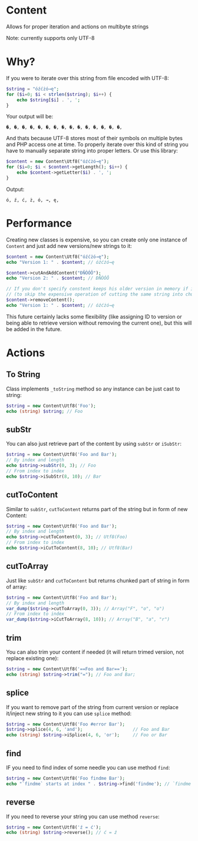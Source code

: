 # Content
Allows for proper iteration and actions on multibyte strings

Note: currently supports only UTF-8

# Why?
If you were to iterate over this string from file encoded with UTF-8:
```php
$string = "óźćżó→ę";
for ($i=0; $i < strlen($string); $i++) {
    echo $string[$i] . ', ';
}
```

Your output will be:
```
�, �, �, �, �, �, �, �, �, �, �, �, �, �, �,
```
And thats because UTF-8 stores most of their symbols on multiple bytes and PHP access one at time.
To properly iterate over this kind of string you have to manually separate string into proper letters.
Or use this library:
```php
$content = new Content\Utf8("óźćżó→ę");
for ($i=0; $i < $content->getLength(); $i++) {
    echo $content->getLetter($i) . ', ';
}
```
Output:
```
ó, ź, ć, ż, ó, →, ę,
```

# Performance
Creating new classes is expensive, so you can create only one instance of `Content` and just add new versions/new strings to it:

```php
$content = new Content\Utf8("óźćżó→ę");
echo "Version 1: " . $content; // óźćżó→ę

$content->cutAndAddContent("ÐÑÒÓÔ");
echo "Version 2: " . $content; // ÐÑÒÓÔ

// If you don't specify constent keeps his older version in memory if it might be needed later
// (to skip the expensive operation of cutting the same string into chunks again)
$content->removeContent();
echo "Version 1: " . $content; // óźćżó→ę
```

This future certainly lacks some flexibility (like assigning ID to version or being able to retrieve version without removing the current one), but this will be added in the future.

# Actions

## To String

Class implements `_toString` method so any instance can be just cast to string:
```php
$string = new Content\Utf8('Foo');
echo (string) $string; // Foo
```

## subStr
You can also just retrieve part of the content by using `subStr` or `iSubStr`:
```php
$string = new Content\Utf8('Foo and Bar');
// By index and length
echo $string->subStr(0, 3); // Foo
// From index to index
echo $string->iSubStr(8, 10); // Bar
```

## cutToContent

Similar to `subStr`, `cutToContent` returns part of the string but in form of new Content:
```php
$string = new Content\Utf8('Foo and Bar');
// By index and length
echo $string->cutToContent(0, 3); // Utf8(Foo)
// From index to index
echo $string->iCutToContent(8, 10); // Utf8(Bar)
```

## cutToArray

Just like `subStr` and `cutToContent` but returns chunked part of string in form of array:
```php
$string = new Content\Utf8('Foo and Bar');
// By index and length
var_dump($string->cutToArray(0, 3)); // Array("F", "o", "o")
// From index to index
var_dump($string->iCutToArray(8, 10)); // Array("B", "a", "r")
```


## trim
You can also trim your content if needed (it will return trimed version, not replace existing one):
```php
$string = new Content\Utf8('==Foo and Bar==');
echo (string) $string->trim("="); // Foo and Bar;
```

## splice

If you want to remove part of the string from current version or replace it/inject new string to it you can use `splice` method:

```php
$string = new Content\Utf8('Foo #error Bar');
$string->splice(4, 6, 'and');                   // Foo and Bar
echo (string) $string->iSplice(4, 6, 'or');     // Foo or Bar
```

## find

IF you need to find index of some needle you can use method `find`:
```php
$string = new Content\Utf8('Foo findme Bar');
echo "`findme` starts at index " . $string->find('findme'); // `findme` starts at index 9
```

## reverse

If you need to reverse your string you can use method `reverse`:
```php
$string = new Content\Utf8('ź = ć');
echo (string) $string->reverse(); // ć = ź
```
